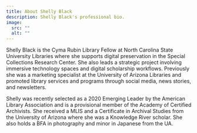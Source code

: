 ```yaml
---
title: About Shelly Black
description: Shelly Black's professional bio.
image:
  src: ""
  alt: ""
---
```


Shelly Black is the Cyma Rubin Library Fellow at North Carolina State University Libraries where she supports digital preservation in the Special Collections Research Center. She also leads a strategic project involving immersive technology spaces and digital scholarship workflows. Previously she was a marketing specialist at the University of Arizona Libraries and promoted library services and programs through social media, news stories, and newsletters.

Shelly was recently selected as a 2020 Emerging Leader by the American Library Association and is a provisional member of the Academy of Certified Archivists. She received a MLIS and a Certificate in Archival Studies from the University of Arizona where she was a Knowledge River scholar. She also holds a BFA in photography and minor in Japanese from the UA.
